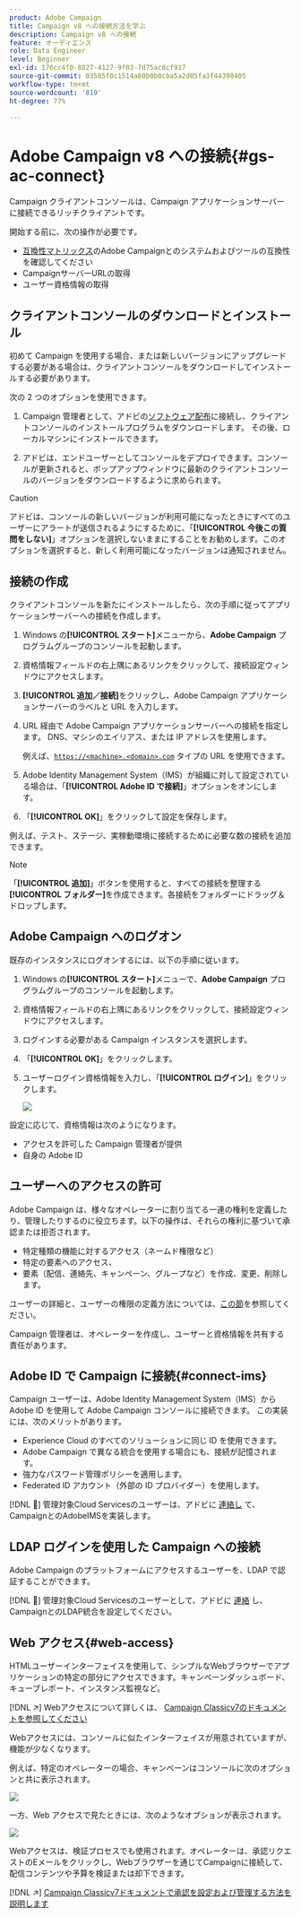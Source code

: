 ```yaml
---
product: Adobe Campaign
title: Campaign v8 への接続方法を学ぶ
description: Campaign v8 への接続
feature: オーディエンス
role: Data Engineer
level: Beginner
exl-id: 176cc4f0-8827-4127-9f03-7d75ac8cf917
source-git-commit: 03585f0c1514a80b0b0cba5a2d05fa3f44398405
workflow-type: tm+mt
source-wordcount: '819'
ht-degree: 77%

---
```


# Adobe Campaign v8 への接続{#gs-ac-connect}

Campaign クライアントコンソールは、Campaign アプリケーションサーバーに接続できるリッチクライアントです。

開始する前に、次の操作が必要です。

* [互換性マトリックス](compatibility-matrix.md)のAdobe Campaignとのシステムおよびツールの互換性を確認してください
* CampaignサーバーURLの取得
* ユーザー資格情報の取得

## クライアントコンソールのダウンロードとインストール

初めて Campaign を使用する場合、または新しいバージョンにアップグレードする必要がある場合は、クライアントコンソールをダウンロードしてインストールする必要があります。

次の 2 つのオプションを使用できます。

1. Campaign 管理者として、アドビの[ソフトウェア配布](https://experience.adobe.com/#/downloads/content/software-distribution/ja/campaign.html)に接続し、クライアントコンソールのインストールプログラムをダウンロードします。 その後、ローカルマシンにインストールできます。

1. アドビは、エンドユーザーとしてコンソールをデプロイできます。コンソールが更新されると、ポップアップウィンドウに最新のクライアントコンソールのバージョンをダウンロードするように求められます。

>[!CAUTION]
>
>アドビは、コンソールの新しいバージョンが利用可能になったときにすべてのユーザーにアラートが送信されるようにするために、「**[!UICONTROL 今後この質問をしない]**」オプションを選択しないままにすることをお勧めします。このオプションを選択すると、新しく利用可能になったバージョンは通知されません。

## 接続の作成

クライアントコンソールを新たにインストールしたら、次の手順に従ってアプリケーションサーバーへの接続を作成します。

1. Windows の&#x200B;**[!UICONTROL スタート]**&#x200B;メニューから、**Adobe Campaign** プログラムグループのコンソールを起動します。

1. 資格情報フィールドの右上隅にあるリンクをクリックして、接続設定ウィンドウにアクセスします。

1. **[!UICONTROL 追加／接続]**&#x200B;をクリックし、Adobe Campaign アプリケーションサーバーのラベルと URL を入力します。

1. URL 経由で Adobe Campaign アプリケーションサーバーへの接続を指定します。 DNS、マシンのエイリアス、または IP アドレスを使用します。

   例えば、[`https://<machine>.<domain>.com`](https://myserver.adobe.com) タイプの URL を使用できます。

1. Adobe Identity Management System（IMS）が組織に対して設定されている場合は、「**[!UICONTROL Adobe ID で接続]**」オプションをオンにします。

1. 「**[!UICONTROL OK]**」をクリックして設定を保存します。

例えば、テスト、ステージ、実稼動環境に接続するために必要な数の接続を追加できます。

>[!NOTE]
>
>「**[!UICONTROL 追加]**」ボタンを使用すると、すべての接続を整理する&#x200B;**[!UICONTROL フォルダー]**&#x200B;を作成できます。各接続をフォルダーにドラッグ＆ドロップします。

## Adobe Campaign へのログオン

既存のインスタンスにログオンするには、以下の手順に従います。

1. Windows の&#x200B;**[!UICONTROL スタート]**&#x200B;メニューで、**Adobe Campaign** プログラムグループのコンソールを起動します。

1. 資格情報フィールドの右上隅にあるリンクをクリックして、接続設定ウィンドウにアクセスします。

1. ログインする必要がある Campaign インスタンスを選択します。

1. 「**[!UICONTROL OK]**」をクリックします。

1. ユーザーログイン資格情報を入力し、「**[!UICONTROL ログイン]**」をクリックします。

   ![](assets/sign-in-v8.png)

設定に応じて、資格情報は次のようになります。

* アクセスを許可した Campaign 管理者が提供
* 自身の Adobe ID

## ユーザーへのアクセスの許可

Adobe Campaign は、様々なオペレーターに割り当てる一連の権利を定義したり、管理したりするのに役立ちます。以下の操作は、それらの権利に基づいて承認または拒否されます。

* 特定種類の機能に対するアクセス（ネームド権限など）
* 特定の要素へのアクセス、
* 要素（配信、連絡先、キャンペーン、グループなど）を作成、変更、削除します。

ユーザーの詳細と、ユーザーの権限の定義方法については、[この節](permissions.md)を参照してください。

Campaign 管理者は、オペレーターを作成し、ユーザーと資格情報を共有する責任があります。

## Adobe ID で Campaign に接続{#connect-ims}

Campaign ユーザーは、Adobe Identity Management System（IMS）から Adobe ID を使用して Adobe Campaign コンソールに接続できます。 この実装には、次のメリットがあります。

* Experience Cloud のすべてのソリューションに同じ ID を使用できます。
* Adobe Campaign で異なる統合を使用する場合にも、接続が記憶されます。
* 強力なパスワード管理ポリシーを適用します。
* Federated ID アカウント（外部の ID プロバイダー）を使用します。

[!DNL :speech_balloon:] 管理対象Cloud Servicesのユーザーは、アドビに [連絡し](campaign-faq.md#support) て、CampaignとのAdobeIMSを実装します。

## LDAP ログインを使用した Campaign への接続

Adobe Campaign のプラットフォームにアクセスするユーザーを、LDAP で認証することができます。

[!DNL :speech_balloon:] 管理対象Cloud Servicesのユーザーとして、アドビに [連絡](campaign-faq.md#support) し、CampaignとのLDAP統合を設定してください。


## Web アクセス{#web-access}

HTMLユーザーインターフェイスを使用して、シンプルなWebブラウザーでアプリケーションの特定の部分にアクセスできます。キャンペーンダッシュボード、キューブレポート、インスタンス監視など。

[!DNL :arrow_upper_right:] Webアクセスについて詳しくは、 [Campaign Classicv7のドキュメントを参照してください](https://experienceleague.adobe.com/docs/campaign-classic/using/getting-started/starting-with-adobe-campaign/campaign-workspace/adobe-campaign-workspace.html?lang=en#console-and-web-access)

Webアクセスには、コンソールに似たインターフェイスが用意されていますが、機能が少なくなります。

例えば、特定のオペレーターの場合、キャンペーンはコンソールに次のオプションと共に表示されます。

![](assets/campaign-from-console.png)

一方、Web アクセスで見たときには、次のようなオプションが表示されます。

![](assets/campaign-from-web.png)

Webアクセスは、検証プロセスでも使用されます。オペレーターは、承認リクエストのEメールをクリックし、Webブラウザーを通じてCampaignに接続して、配信コンテンツや予算を検証または却下できます。

[!DNL :arrow_upper_right:]  [Campaign Classicv7ドキュメントで承認を設定および管理する方法を説明します](https://experienceleague.adobe.com/docs/campaign-classic/using/orchestrating-campaigns/orchestrate-campaigns/marketing-campaign-approval.html?lang=ja#orchestrating-campaigns)
